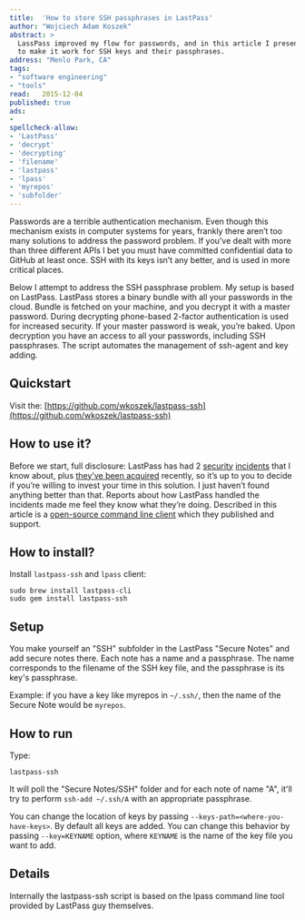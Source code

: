```yaml
---
title:	'How to store SSH passphrases in LastPass'
author: "Wojciech Adam Koszek"
abstract: >
  LassPass improved my flow for passwords, and in this article I present how
  to make it work for SSH keys and their passphrases.
address: "Menlo Park, CA"
tags:
- "software engineering"
- "tools"
read:	2015-12-04
published: true
ads:
- 
spellcheck-allow:
- 'LastPass'
- 'decrypt'
- 'decrypting'
- 'filename'
- 'lastpass'
- 'lpass'
- 'myrepos'
- 'subfolder'
---
```



Passwords are a terrible authentication mechanism. Even though this
mechanism exists in computer systems for years, frankly there aren’t too
many solutions to address the password problem. If you’ve dealt with
more than three different APIs I bet you must have committed
confidential data to GitHub at least once. SSH with its keys isn’t any
better, and is used in more critical places.

Below I attempt to address the SSH passphrase problem. My setup is based
on LastPass. LastPass stores a binary bundle with all your passwords in
the cloud. Bundle is fetched on your machine, and you decrypt it with a
master password. During decrypting phone-based 2-factor authentication
is used for increased security. If your master password is weak, you’re
baked. Upon decryption you have an access to all your passwords,
including SSH passphrases. The script automates the management of
ssh-agent and key adding.

## Quickstart

Visit the:
[https://github.com/wkoszek/lastpass-ssh](https://github.com/wkoszek/lastpass-ssh)

## How to use it?

Before we start, full disclosure: LastPass has had 2
[security](https://blog.lastpass.com/2011/05/lastpass-security-notification.html/)
[incidents](https://blog.lastpass.com/2015/06/lastpass-security-notice.html/)
that I know about, plus [they’ve been
acquired](https://investor.logmeininc.com/about-us/investors/news/press-release-details/2015/LogMeIn-to-Acquire-Password-Management-Leader-LastPass/default.aspx)
recently, so it’s up to you to decide if you’re willing to invest your
time in this solution. I just haven’t found anything better than that.
Reports about how LastPass handled the incidents made me feel they know
what they’re doing. Described in this article is a [open-source command
line client](https://github.com/lastpass/lastpass-cli) which they
published and support.

## How to install?

Install `lastpass-ssh` and `lpass` client:

~~~
sudo brew install lastpass-cli
sudo gem install lastpass-ssh
~~~

## Setup

You make yourself an "SSH" subfolder in the LastPass "Secure Notes" and
add secure notes there. Each note has a name and a passphrase. The name
corresponds to the filename of the SSH key file, and the passphrase is
its key's passphrase.

Example: if you have a key like myrepos in `~/.ssh/`, then the name
of the Secure Note would be `myrepos`.

## How to run

Type:

~~~
lastpass-ssh
~~~

It will poll the "Secure Notes/SSH" folder and for each note of name
"A", it'll try to perform `ssh-add ~/.ssh/A` with an appropriate
passphrase.

You can change the location of keys by passing
`--keys-path=<where-you-have-keys>`. By default all keys are
added. You can change this behavior by passing `--key=KEYNAME` option,
where `KEYNAME` is the name of the key file you want to add.

## Details

Internally the lastpass-ssh script is based on the lpass command line
tool provided by LastPass guy themselves.
